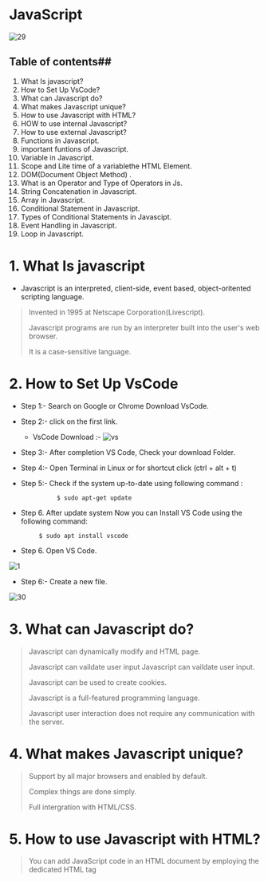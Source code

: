 # JavaScript

![29](https://wpengine.com/wp-content/uploads/2021/07/jsheader-1024x535.png)

                                                                 
                                                                 


## Table of contents##

1. What Is javascript?
2.  How to Set Up VsCode?
3.  What can Javascript do?
4.  What makes Javascript unique?
5.  How to use Javascript with HTML?
6.  HOW to use internal Javascript?
7.  How to use external Javascript?
8.  Functions in Javascript.
9.  important funtions of Javascript.
10.  Variable in Javascript.
11.  Scope and Lite time of a variablethe HTML Element.
12. DOM(Document Object Method) . 
13.  What is an Operator and Type of Operators in Js.
14. String Concatenation in Javascript.
15. Array in Javascript.
16. Conditional Statement in Javascript.
17. Types of Conditional Statements in Javascipt.
 18. Event Handling in Javascript.   
 19. Loop in Javascript.
    

# 1.  What Is javascript

 - Javascript is an interpreted, client-side, event based, object-oritented scripting language.
> 
> Invented in 1995 at Netscape Corporation(Livescript).
> 
> Javascript programs are run by an interpreter built into the user's web browser.
> 
> It is a case-sensitive language.




# 2.  How to Set Up VsCode

- Step 1:- Search on Google or Chrome Download VsCode.
- Step 2:- click on the first link.
  
  - VsCode Download :-
  ![vs](https://code.visualstudio.com/assets/updates/1_68/vscode-dev-download.png)



- Step 3:- After completion VS Code, Check your download Folder.
- Step 4:- Open Terminal in Linux or  for shortcut click (ctrl + alt + t)
- Step 5:- Check if the system up-to-date using following command :

    
                $ sudo apt-get update
- Step 6. After update system Now you can Install VS Code using the following command:

  
           $ sudo apt install vscode 

- Step 6. Open VS Code.          


![1](https://code.visualstudio.com/assets/updates/1_68/translations-core.png)

- Step 6:- Create a new file.

 
![30](https://media.dev.to/cdn-cgi/image/width=1000,height=420,fit=cover,gravity=auto,format=auto/https%3A%2F%2Fdev-to-uploads.s3.amazonaws.com%2Fuploads%2Farticles%2Fjxnhb4rnchxhywu05f7a.gif)
<br>

# 3.  What can Javascript do?

> Javascript can dynamically modify and HTML page.
>
> Javascript can vaildate user input Javascript can vaildate user input.
>
> Javascript can be used to create cookies.
>
> Javascript is a full-featured programming language.
>
> Javascript user interaction does not require any communication with the server.


# 4. What makes Javascript unique?

> Support by all major browsers and enabled by default.
>
> Complex things are done simply.
>
> Full intergration with HTML/CSS.


# 5. How to use Javascript with HTML?

>You can add JavaScript code in an HTML document by employing the dedicated HTML tag <script> that wraps around JavaScript code.
>
>The <script> tag can be placed in the <head> section of your HTML or in the <body> section, depending on when you want the JavaScript to load.
>
>Generally, JavaScript code can go inside the document <head> section in order to keep it contained and out of the main content of your HTML document.
>
>However, if your script needs to run at a certain point within a page’s layout when using document.write() to generate content, you should put it at the point where it should be called, usually within the <body> section.

# 6. HOW to use internal Javascript?

> Javascript can be inserted into documents by using the SCRIPT tag.
>
> The SCRIPT tag provides a block to write the Javascript programs.
>
  ```js
  <script type = "text/javascript">
  //js code goes here
  <script>
  ```



# 7. How to use external Javascript?

   To use the pre-defined programs of any Javascript library.

  ```js
  <script scr = "myscript.js"></script>
  ```



  # 8. Functions in Javascript
  
>**Function**
> Functions are group of code or program which is used more often.
>It leads programming to code resusability and clear code.
>
>
>**Types**
>1. Pre defined Function.
>2. User defined Function.
>
>
**1.Pre defined Function**.
>:- Such functions one defined at the time of making of any language.


**2.User defined Function**.
>:- Such function are defined by users according to their needs.




   # 9. important funtions of Javascript.
   
>1. alert() function
>2. confirm() function
>3. console.log() function
>4. document.write() function
>5. prompt() function
> 

**alert() functioin**
* It is used to alert the user that something has happened.
  
  ```js
     <script type = "text/javascript">
       alert("Welcome to Ws cube");
     </script>
  ```

**confirm() function**
  
* Opens up a confirm/cancel dialog and returns true/ false depending on user's click.


**console.log()**
* Writes information to the browser console, good for debugging purposos.

  ```js
  <script type> = "text/javascript">
  
  console.log("Wscube javascript tutorials");
  ```
**document.write() function**
  
* document.write(): write directly to the HTML document.
  
  ```js
  <script type ="text/javascript">
    
  document.write("Wscube Tech");
    
  </script>
  ```

**Prompt() function**

Prompt(msg,default): create an dialogue for user input.

  ```js
  <script type ="text/javascript">
    prompt("hello","Wscube");
  </script>
  ```



    
 # 10. Variable in Javascript

**What is a Variable**
Variables are Containers which hold reusable data.
It is the basic unit of storage in program.
The value stored in a variable can be changed during program execution.




# 11. Scope and Lite time of a variable

**Scope of a variable**
>*Variables declared within a function are local to that function.
>*Variables declared outside of any function are global variables.


**Life time of a variable**
>*Local variable's life time is within the block of it's declaration.
>*Global variable's life time is throughtout the program.




# 12. DOM(Document Object Method)

> When a web page is loaded, the browser creates a Document Object Model (DOM)of the page.

> 
## Selecting with id
- document.getElementById(“myld")
  
## Selecting with class
- document.getElementsByClass Name("myclass)
  
## Selecting with tag
- document.getElementsByTagName(“p”)

## Properties
-  tagName : returns tag for element nodes
- innerText : returns the text content of the element and all its children
- innerHTML : returns the plain text or HTML contents in the element  
- textContent : returns textual content even for hidden elements. 




# 13.  What is an Operator and Type of Operators in Js

**Operator**
> :- An operator is a symbol that tell the compiler which arithmetic or logical operation to be performed between the respective operands.



**Types**
>1. Arithmetic Operators.
>2. Logical Operators.
>3. Ternary Operators.
>4. Assignment Operators.
>5. Comparison / Relational Operators.
>
>
**1. Artithmetic Operators**.
>Javascript arithmetic operators are used to perform mathematical calculations between variables and/or values.
>These include addition (+), subtraction (-), multiplication (*), division (/), modulus (%), increment (++), and decrement (--).



**2. Logical Operators.**
>An operator that performs a logic operation on nodes, groups, or numbers.
> AHDL logical operators are NOT ( ! ), AND ( & ), NAND ( !& ), OR ( # ), NOR ( !# ), XOR ( $ ), and XNOR ( !$ ).



**3. Ternary Operators**.
>An alternative to the if/else statement, the ternary operator allows JavaScript developers to write concise conditional statements.
> It is written as “?:” and takes three operands; a logical condition, a value to return if true, and a value to return if false.



**4. Assignment Operators.**.
>An assignment operator assigns a value to its left operand based on the value of its right operand.
> The simple assignment operator is equal ( = ), which assigns the value of its right operand to its left operand.



**5. Comparison / Relational Operators.**
>Relational operators compare two operands and return true or false depending on the validity of the comparison.
>The most common relational operators are: > (greater than) < (less than)




# 14. String Concatenation in Javascript
>There are four methods in JavaScript for string concatenation: using the concat() method, using the '+' operator, using the array join() method, and using template literals.




# 15. Array in Javascript

- In JavaScript, an array is a variable that can hold multiple values, each accessed by an index number starting from 0.

# Example:

```bash


let fruits = ["Apple", "Banana", "Cherry"];

console.log(fruits[0]); // Outputs: Apple
console.log(fruits[1]); // Outputs: Banana
console.log(fruits[2]); // Outputs: Cherry
In this example, fruits[0] accesses "Apple", fruits[1] accesses "Banana", and fruits[2] accesses "Cherry".

```


# 16. Conditional Statement in Javascript

**What are Conditional Statement**
> Coditional Statements(Control Statements) used to change the flow of the Program's execution.



# 17. Types of Conditional Statements in Javascipt
 
**If**
>:- If proved true, performs a function or displays information.

**If-else**
>:- It proved true, performs a task.
>If false performs any other task.

**If-elseif**
>:- If proved true, performs a task.
>If false checks another if condition.




# 18.Event Handling in Javascript   

**Event Handling**
> When an event, consider pressing a keyboard key or clicking an element, occurs on a DOM or an HTML element, we can call the specific functions based on these events. Now, how does the HTML element know when to call the mentioned JavaScript code or JavaScript function? This is taken care of by the event handlers. The properties of DOM or HTML elements are called event handlers to control how an element should respond to a given event.

**event-and-event-handlers**

> As shown in the above figure, when a user clicks a specific mouse button or types a specific keyword into the browser, that action activates the corresponding event handler for that HTML  element. The browser then shows the end users the effects of the actions that were carried out on the webpage by the JavaScript code that was executed by the event handler.

Event handlers can be assigned directly using the equal (=) operator because they are attributes of HTML/DOM elements as well. The syntax is as follows:

**Syntax:**

name_of_EventHandler = "The javaScript code / function which is required to be execute






  # 19. LOOP IN JS
 
  **Loop**
> Loops are handy, if you want to run the same code over and over again, each time with a different value.
>
> **Types of Loop**
  1. for Loop
  2. Infinite Loop
  3. while Loop
  4. do-while loop
  5. for-of Loop
  6. for-in   

## for Loop
   {
           
           for (int i = 1; i <= 5; i++) 
            console.log("Hello world");
            
   } 
   # Output 
   Hello world
   Hello world
   Hello world
   Hello world
   Hello world
   

 ## Infinite Loop:- 
-  while (true) {
    console.log("This will print forever");
}
  ## Output
  This loop will run indefinitely, continuously printing the message to the console.
  ## while Loop:-
                while (condition) {
                // do some work
                     }
                     
## Program              
```bash
let count = 1;

while (count <= 5) {
  console.log(count);
  count++;
}
```
 ## output
1 2 3 4 5

## do-while Loop

         do{
          //do some work
         }while(condition);
         
## Program              
```bash

let count = 1;


do {
  console.log(count);
  count++;
} while (count <= 5);
```
 ## output
1 2 3 4 5 

## for-of Loop
           for (let key in objVar) {
           //do some work
             }
## Program              
const cars = ["BMW", "Volvo", "Mini"];

let text = "";
for (let x of cars) {
  text += x;
}
 ## output
 The for of statement loops through the values of any iterable object:

BMW
Volvo
Mini
## for-in Loop
              for (let key in objVar) {
                //do some work
                 }         
## Program              
const person = {fname:"John", lname:"Doe", age:25};

let text = "";
for (let x in person) {
  text += person[x];
}
 ## output
The for in statement loops through the properties of an object:

John Doe 25

 ## Conclusion
In this project, we successfully built a simple yet functional calculator using HTML, CSS, and JavaScript. 
This exercise not only demonstrated the power of combining these three technologies but also emphasized key programming concepts such as:



  # Thank you!
            .  







